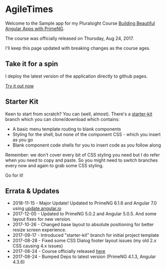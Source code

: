 # AgileTimes

Welcome to the Sample app for my Pluralsight Course [Building Beautiful Angular Apps with PrimeNG](https://app.pluralsight.com/courses/angular-apps-prime-ng).

The course was officially released on Thursday, Aug 24, 2017.

I'll keep this page updated with breaking changes as the course ages.

## Take it for a spin

I deploy the latest version of the application directly to github pages. 

[Try it out now](https://glenasmith.github.io/pluralsight-primeng/)
 
 
## Starter Kit

Keen to start from scratch? You can (well, almost). There's a [starter-kit](https://github.com/glenasmith/pluralsight-primeng/tree/starter-kit) branch which you can clone/download which contains:
* A basic menu template routing to blank components
* Styling for the shell, but none of the component CSS - which you insert as you go
* Blank component code shells for you to insert code as you follow along 

Remember: we don't cover every bit of CSS styling you need but I do refer when you need to copy and paste. So you might need to switch branches every now and again to grab some CSS styling. 

Go for it!
 
 
## Errata & Updates

- 2018-11-15 - Major Update! Updated to PrimeNG 6.1.6 and Angular 7.0 using [update.angular.io](https://update.angular.io)  
- 2017-12-05 - Updated to PrimeNG 5.0.2 and Angular 5.0.5. And some layout fixes for new version.
- 2017-10-26 - Changed base layout to absolute positioning for better resize screen experience.
- 2017-09-17 - Introduced "starter-kit" branch for initial project template
- 2017-08-28 - Fixed some CSS Dialog footer layout issues (my old 2.x CSS causing 4.x issues) 
- 2017-08-24 - Course officially released [here](https://app.pluralsight.com/courses/angular-apps-prime-ng)
- 2017-08-24 - Bumped Deps to latest version (PrimeNG 4.1.3, Angular 4.3.6)

